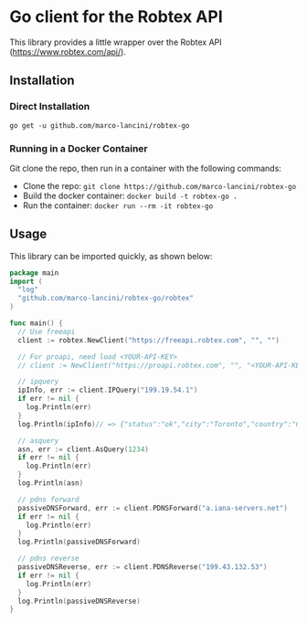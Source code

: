 # Go client for the Robtex API

This library provides a little wrapper over the Robtex API (https://www.robtex.com/api/).

## Installation

### Direct Installation

```go get -u github.com/marco-lancini/robtex-go```

### Running in a Docker Container

Git clone the repo, then run in a container with the following commands:

* Clone the repo: `git clone https://github.com/marco-lancini/robtex-go`
* Build the docker container: `docker build -t robtex-go .`
* Run the container: `docker run --rm -it robtex-go`

## Usage

This library can be imported quickly, as shown below:

```go
package main
import (
  "log"
  "github.com/marco-lancini/robtex-go/robtex"
)

func main() {
  // Use freeapi
  client := robtex.NewClient("https://freeapi.robtex.com", "", "")

  // For proapi, need load <YOUR-API-KEY>
  // client := NewClient("https://proapi.robtex.com", "", "<YOUR-API-KEY>")

  // ipquery
  ipInfo, err := client.IPQuery("199.19.54.1")
  if err != nil {
    log.Println(err)
  }
  log.Println(ipInfo)// => {"status":"ok","city":"Toronto","country":"Canada","as":12041,...

  // asquery
  asn, err := client.AsQuery(1234)
  if err != nil {
    log.Println(err)
  }
  log.Println(asn)

  // pdns forward
  passiveDNSForward, err := client.PDNSForward("a.iana-servers.net")
  if err != nil {
    log.Println(err)
  }
  log.Println(passiveDNSForward)

  // pdns reverse
  passiveDNSReverse, err := client.PDNSReverse("199.43.132.53")
  if err != nil {
    log.Println(err)
  }
  log.Println(passiveDNSReverse)
}
```
